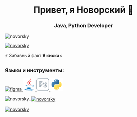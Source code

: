 <h1 align="center">Привет, я Новорский 👋 </h1>
<h3 align="center">Java, Python Developer</h3>

<p align="left"> <img src="https://komarev.com/ghpvc/?username=novorsky&label=Profile%20views&color=0e75b6&style=flat" alt="novorsky" /> </p>

<p align="left"> <a href="https://github.com/ryo-ma/github-profile-trophy"><img src=" https://github-profile-trophy.vercel.app/?username=novorsky" alt="novorsky" /></a> </p>

⚡ Забавный факт **Я киска**<

<p align="left">
</p>

<h3 align="left">Языки и инструменты:</h3>
<p align="влево"> <a href="https://www.figma.com/" target="_blank" rel="noreferrer"> <img src="https://www.vectorlogo.zone/logos/figma/figma-icon.svg" alt="figma" width="40" height="40"/> </а> <a href="https://www.java.com" target="_blank" rel="noreferrer"> <img src="https://raw.githubusercontent.com/devicons/devicon/master/icons/java/java-original.svg" alt="java" width="40" height="40"/> </а> <a href="https://www.photoshop.com/en" target="_blank" rel="noreferrer"> <img src="https://raw.githubusercontent.com/devicons/devicon/master/icons/photoshop/photoshop-line.svg" alt="photoshop" width="40" height="40"/> </а> <a href="https://www.python.org" target="_blank" rel="noreferrer"> <img src="https://raw.githubusercontent.com/devicons/devicon/master/icons/python/python-original.svg" alt="python" width="40" height="40"/> </а> </p>

<p><img align="left" src="https://github-readme-stats.vercel.app/api/top-langs?username=novorsky&show_icons=true&locale=en&layout=compact" alt="novorsky" /></p>

<p>&nbsp; <img align="center" src="https://github-readme-stats.vercel.app/api?username=novorsky&show_icons=true&locale=en" alt="novorsky" /></p>

<p><img align="center" src="https://github-readme-streak-stats.herokuapp.com/?user=novorsky&" alt="novorsky" /></p>
